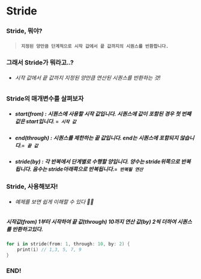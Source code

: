 # **Stride**

 
### Stride, 뭐야?

> #### ```지정된 양만큼 단계적으로 시작 값에서 끝 값까지의 시퀀스를 반환합니다.```

### 그래서 Stride가 뭐라고..?
- ###### 시작 값에서 끝 값까지 지정된 양만큼 연산된 시퀀스를 반환하는 것!

### Stride의 매개변수를 살펴보자

- ##### start(from) : 시퀀스에 사용할 시작 값입니다. 시퀀스에 값이 포함된 경우 첫 번째 값은 start입니다. ```= 시작 값```

- ##### end(through) : 시퀀스를 제한하는 끝 값입니다. end는 시퀀스에 포함되지 않습니다.```= 끝 값```

- ##### stride(by) : 각 반복에서 단계별로 수행할 양입니다. 양수는 stride위쪽으로 반복됩니다. 음수는 stride아래쪽으로 반복됩니다.```= 반복될 연산```

### Stride, 사용해보자!
- ###### 예제를 보면 쉽게 이해할 수 있다 🐻‍❄️
##### 시작값(from) 1부터 시작하여 끝 값(through) 10까지 연산 값(by) 2씩 더하여 시퀀스를 반환하고있다.
```swift
for i in stride(from: 1, through: 10, by: 2) {
    print(i) // 1,3, 5, 7, 9
}
```

### END!